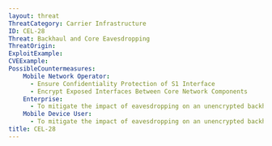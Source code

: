 ```yaml
---
layout: threat
ThreatCategory: Carrier Infrastructure
ID: CEL-28
Threat: Backhaul and Core Eavesdropping
ThreatOrigin:
ExploitExample:
CVEExample:
PossibleCountermeasures:
    Mobile Network Operator:
      - Ensure Confidentiality Protection of S1 Interface
      - Encrypt Exposed Interfaces Between Core Network Components
    Enterprise:
      - To mitigate the impact of eavesdropping on an unencrypted backhaul or core network communications channel, employ over-the-top encryption services to user-plane data prior to transmission off the mobile device.
    Mobile Device User:
      - To mitigate the impact of eavesdropping on an unencrypted backhaul or core network communications channel, employ over-the-top encryption services to user-plane data prior to transmission off the mobile device.
title: CEL-28
---
```

